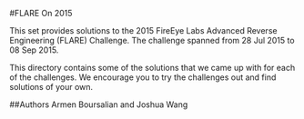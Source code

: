 #FLARE On 2015

This set provides solutions to the 2015 FireEye Labs Advanced Reverse Engineering (FLARE) Challenge.  The challenge spanned from 28 Jul 2015 to 08 Sep 2015.

<Enter statistics here>

This directory contains some of the solutions that we came up with for each of the challenges.  We encourage you to try the challenges out and find solutions of your own.

##Authors
Armen Boursalian and Joshua Wang
